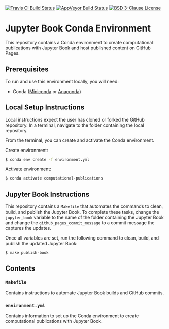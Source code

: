 [![Travis CI Build Status](https://travis-ci.com/calekochenour/jupyter-book-env.svg?branch=main)](https://travis-ci.com/calekochenour/jupyter-book-env)
[![AppVeyor Build Status](https://ci.appveyor.com/api/projects/status/32r7s2skrgm9ubva?svg=true)](https://ci.appveyor.com/project/calekochenour/jupyter-book-env)
[![BSD 3-Clause License](https://img.shields.io/badge/License-BSD%203--Clause-blue.svg)](https://opensource.org/licenses/BSD-3-Clause)

# Jupyter Book Conda Environment

This repository contains a Conda environment to create computational publications with Jupyter Book and host published content on GitHub Pages.

## Prerequisites

To run and use this environment locally, you will need:

 * Conda ([Miniconda](https://docs.conda.io/en/latest/miniconda.html) or [Anaconda](https://docs.anaconda.com/anaconda/install/))

## Local Setup Instructions

Local instructions expect the user has cloned or forked the GitHub repository. In a terminal, navigate to the folder containing the local repository.

From the terminal, you can create and activate the Conda environment.

Create environment:

```bash
$ conda env create -f environment.yml
```

Activate environment:

```bash
$ conda activate computational-publications
```

## Jupyter Book Instructions

This repository contains a `Makefile` that automates the commands to clean, build, and publish the Jupyter Book. To complete these tasks, change the `jupyter_book` variable to the name of the folder containing the Jupyter Book and change the `github_pages_commit_message` to a commit message the captures the updates.

Once all variables are set, run the following command to clean, build, and publish the updated Jupyter Book:

```bash
$ make publish-book
```

## Contents

### `Makefile`

Contains instructions to automate Jupyter Book builds and GitHub commits.

### `environment.yml`

Contains information to set up the Conda environment to create computational publications with Jupyter Book.  
